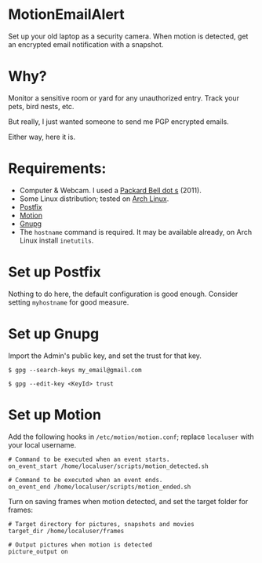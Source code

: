 # MotionEmailAlert
Set up your old laptop as a security camera. When motion is detected, get an encrypted email notification with a snapshot.

# Why?
Monitor a sensitive room or yard for any unauthorized entry. Track your pets, bird nests, etc. 

But really, I just wanted someone to send me PGP encrypted emails.

Either way, here it is.

# Requirements:
* Computer & Webcam. I used a [Packard Bell dot s](https://www.packardbell.com/pb/en/IL/content/serie/dot-s) (2011).
* Some Linux distribution; tested on [Arch Linux](archlinux.org).
* [Postfix](http://www.postfix.org)
* [Motion](https://motion-project.github.io)
* [Gnupg](https://www.gnupg.org)
* The `hostname` command is required. It may be available already, on Arch Linux install `inetutils`.

# Set up Postfix
Nothing to do here, the default configuration is good enough. Consider setting `myhostname` for good measure.

# Set up Gnupg
Import the Admin's public key, and set the trust for that key.

```
$ gpg --search-keys my_email@gmail.com

$ gpg --edit-key <KeyId> trust
```	

# Set up Motion
Add the following hooks in `/etc/motion/motion.conf`; replace `localuser` with your local username.

```
# Command to be executed when an event starts.
on_event_start /home/localuser/scripts/motion_detected.sh

# Command to be executed when an event ends.
on_event_end /home/localuser/scripts/motion_ended.sh
```

Turn on saving frames when motion detected, and set the target folder for frames:

```
# Target directory for pictures, snapshots and movies
target_dir /home/localuser/frames

# Output pictures when motion is detected
picture_output on
```

